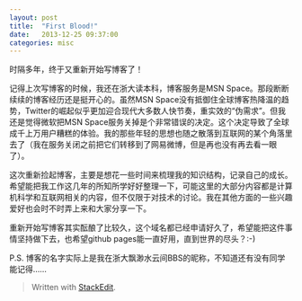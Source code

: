 ```yaml
---
layout: post
title:  "First Blood!"
date:   2013-12-25 09:37:00
categories: misc
---
```


时隔多年，终于又重新开始写博客了！

记得上次写博客的时候，我还在浙大读本科，博客服务是MSN Space。那段断断续续的博客经历还是挺开心的。虽然MSN Space没有抵御住全球博客热降温的趋势，Twitter的崛起似乎更加迎合现代大多数人快节奏，重实效的“伪需求”。但我还是觉得微软把MSN Space服务关掉是个非常错误的决定。这个决定导致了全球成千上万用户糟糕的体验。我的那些年轻的思想也随之散落到互联网的某个角落里去了（我在服务关闭之前把它们转移到了网易微博，但是再也没有再去看一眼了）。

这次重新捡起博客，主要是想花一些时间来梳理我的知识结构，记录自己的成长。希望能把我工作这几年的所知所学好好整理一下，可能这里的大部分内容都是计算机科学和互联网相关的内容，但不仅限于对技术的讨论。我在其他方面的一些兴趣爱好也会时不时弄上来和大家分享一下。

重新开始写博客其实酝酿了比较久，这个域名都已经申请好久了，希望能把这件事情坚持做下去，也希望github pages能一直好用，直到世界的尽头？:-)

P.S. 博客的名字实际上是我在浙大飘渺水云间BBS的昵称，不知道还有没有同学能记得……

> Written with [StackEdit](https://stackedit.io/).
